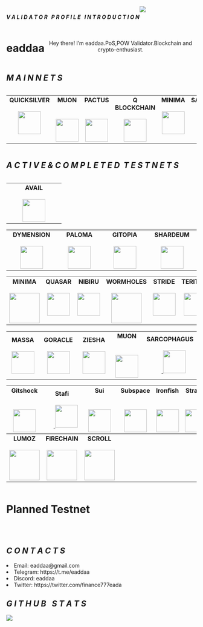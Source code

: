
<div align="center">
  <div style="display: flex; align-items: flex-start;">
  <h4><b><i>V A L I D A T O R &nbsp; P R O F I L E &nbsp; I N T R O D U C T I O N</b></i></h4>
    <img align="top" src="https://komarev.com/ghpvc/?username=eaddaa&color=blueviolet"/>
<br />
<br />
  </div>
</div>
<div align="center">
  <div style="display: flex; align-items: flex-start;">
  <br />
<h1>eaddaa</h1>
<br />
<br />
Hey there! I’m eaddaa.PoS,POW Validator.Blockchain and crypto-enthusiast.
  </div>
</div>
  </div>
</div>
<div align="center">
  <div style="display: flex; align-items: flex-start;">
  <h2><i>M A I N N E T S</i></h2>
  </div>
</div>
<table width="300px" align="center">
    <tbody>
        <tr valign="top">
            <td width="130px" align="center">
            <span><strong>QUICKSILVER</strong></span><br><br />
            <a href="https://quicksilver.explorers.guru/validator/quickvaloper194psnczqjngneqgu5updp3a5ac3eq87n72qjwh" target="_blank" rel="noopener noreferrer">
            <img height="60px" src="https://pbs.twimg.com/profile_images/1743937771046096897/xA8ls39q_400x400.png"> </a>
            </td> 
            <td width="130px" align="center">
            <span><strong>MUON</strong></span><br><br />
            <a href="https://www.mongodb.com/" target="_blank"><img style="margin: 10px" target="_blank" rel="noopener noreferrer">
            <img height="60px" src="https://pbs.twimg.com/profile_images/1610231138018017281/VJTt2BJy_400x400.jpg"> </a>
            </td> 
            </td> 
            <td width="130px" align="center">
            <span><strong>PACTUS</strong></span><br><br />
            <a href="https://www.mongodb.com/" target="_blank"><img style="margin: 10px" target="_blank" rel="noopener noreferrer">
            <img height="60px" src="https://pbs.twimg.com/profile_images/1767588889743785984/lvzTWqcm_400x400.jpg"> </a>
            </td> 
            <td width="130px" align="center">
            <span><strong>Q BLOCKCHAIN</strong></span><br><br />
            <a href="https://hq.q.org/staking/validators/0x880782a92C578FF738c5507450c13AE27e72A816" target="_blank" rel="noopener noreferrer">
            <img height="60px" src="https://i.ibb.co/Zc3ZFyQ/Q-block.jpg"> </a>
            </td>
              <td width="130px" align="center">
            <span><strong>MINIMA</strong></span><br><br />
            <a href="https://www.minima.global/" target="_blank" rel="noopener noreferrer">
            <img height="60px" src="https://pbs.twimg.com/profile_images/1614917590970679299/VHANyjFy_400x400.png"> </a>
            </td>
              </td> 
            <td width="130px" align="center">
            <span><strong>SARCOPHAGUS</strong></span><br><br />
            <a href="https://github.com/Core-Node-Team/Testnet-TR/tree/main/Sarcophagus/Domain-Settings"><img style="margin: 10px" target="_blank" rel="noopener noreferrer">
            <img height="60px" src="https://pbs.twimg.com/profile_images/1299025554163871744/wNNzn8OT_400x400.jpg"> </a>
            </td> 
            </td>
            <td width="130px" align="center">
            <span><strong>NEWRL</strong></span><br><br />
            <a href="https://twitter.com/newrl_layer1" target="_blank" rel="noopener noreferrer">
            <img height="60px" src="https://pbs.twimg.com/profile_images/1567814417630511107/MyafMY_R_400x400.png"> </a>
            </td>
            </td>
            <td width="130px" align="center">
            <span><strong>TERITORI</strong></span><br><br />
            <a href="https://teritori.explorers.guru/validator/torivaloper1s90e3fzjzfawucev597u5lpxnjs2wdna47ffu6" target="_blank" rel="noopener noreferrer">
            <img height="60px" src="https://i.ibb.co/z5nyhjk/teritori.png"> </a>
            </td>
            <td width="130px" align="center">
            <span><strong>MASSA</strong></span><br><br />
            <a href="https://medium.com/@altai0/massa-the-decentralized-and-scaled-blockchain-d%C3%BC%C4%9F%C3%BCm-olu%C5%9Fturma-t%C3%BCrk%C3%A7e-7713d46c246c" target="_blank" rel="noopener noreferrer">
            <img height="60px" src="https://pbs.twimg.com/profile_images/1580151744901824512/W_MD85bU_400x400.jpg"> </a>
            </td> 
          </tr>
    </tbody>
</table>   

<div align="center">
  <div style="display: flex; align-items: flex-start;">
  <h2><i>A C T I V E & C O M P L E T E D&nbsp; T E S T N E T S</i></h2>   
  </div>
</div>
   <table width="320px" align="center">
     <tbody>
       <tr valign="top">
          </td>
            <td width="130px" align="center">
            <span><strong>AVAIL</strong></span><br><br />
            <a href="https://goldberg.avail.tools/#/explorer/query/0x6ba6552ab2967c69434c710ee047143bfd25170c19653867bc40adb4b9f5d645" target="_blank" rel="noopener noreferrer">
            <img height="60px" src="https://pbs.twimg.com/profile_images/1671126588694609920/THQgYJtf_400x400.png"> </a>
          </td>
   <table width="320px" align="center">
     <tbody>
            </td>
            <tr valign="top">
            <td width="130px" align="center">
            <span><strong>DYMENSION</strong></span><br><br />
            <a href="https://dymension.explorers.guru/validator/dym19ks2zar84w4g4cfr9r39hvt3c8a7lt4plwszj9" target="_blank" rel="noopener noreferrer">
            <img height="60px" src="https://i.ibb.co/PY7ZJ50/dymenion.png"> </a>
            </td>
            <td width="130px" align="center">
            <span><strong>PALOMA</strong></span><br><br />
            <a href="https://explorers.acloud.pp.ua/paloma-testnet/staking/palomavaloper1y3r97ma99frzwyxkk4372yufhzql0uxqf9a0dl">
            <img height="60px" src="https://i.ibb.co/q9spbK3/paloma.png"> </a>
            </td>
            <td width="130px" align="center">
            <span><strong>GITOPIA</strong></span><br><br />
            <a href="https://gitopia.explorers.guru/validator/gitopiavaloper1qxttplah2cd0ssez5rla9e7lc540yxpga9eahr" rel="noopener noreferrer">
            <img height="60px" src="https://pbs.twimg.com/profile_images/1440291565302284304/0r9YJOJW_400x400.png"> </a>
            </td>
            <td width="130px" align="center">
            <span><strong>SHARDEUM</strong></span><br><br />
            <a href="https://shardeum.org/" target="_blank" rel="noopener noreferrer">
            <img height="60px" src="https://pbs.twimg.com/profile_images/1501630239096520705/H88Y46ND_400x400.jpg"> </a>
            </td>
   <table width="320px" align="center">
    <tbody>
        <tr valign="top">
            <td width="130px" align="center">
            <span><strong>MINIMA</strong></span><br><br />
            <a href="https://www.minima.global/" target="_blank" rel="noopener noreferrer">
            <img height="80px" src="https://pbs.twimg.com/profile_images/1614917590970679299/VHANyjFy_400x400.png"> </a>
            </td>
            <td width="130px" align="center">
            <span><strong>QUASAR</strong></span><br><br />
            <a href="https://quasar.explorers.guru/validator/quasar19ks2zar84w4g4cfr9r39hvt3c8a7lt4prsxe6w" target="_blank" rel="noopener noreferrer">
            <img height="60px" src="https://i.ibb.co/W5g5nJ8/quasar.png"> </a>
            </td>
            <td width="130px" align="center">
            <span><strong>NIBIRU</strong></span><br><br />
            <a href="https://explorers.acloud.pp.ua/nibiru-testnet/staking/nibivaloper1vyvlllnu9mest2pxljvppm7ksq3a9y69lt039h" target="_blank" rel="noopener noreferrer">
            <img height="60px" src="https://i.ibb.co/55X0khT/nibiru.png"> </a>
            </td>
            <td width="130px" align="center">
            <span><strong>WORMHOLES</strong></span><br><br />
            <a href="https://www.wormholesscan.com/#/AccountDetail/0x1621Bbd77823E8cfdB264BAB2cBEd70C64da45f9" target="_blank" rel="noopener noreferrer">
            <img height="80px" src="https://i.ibb.co/vJK8TGX/wormholes.jpg"> </a>
            </td>
            <td width="130px" align="center">
            <span><strong>STRIDE</strong></span><br><br />
            <a href="https://stride.explorers.guru/validator/stridevaloper1t88jsgyyf5a77xaqj8lagt32lyelktsl2h43t7" target="_blank" rel="noopener noreferrer">
            <img height="60px" src="https://i.ibb.co/TmZBHf2/stride.png"> </a>
            </td>
            <td width="130px" align="center">
            <span><strong>TERITORI</strong></span><br><br />
            <a href="https://teritori.explorers.guru/validator/torivaloper1zlu29r4pcpj4rkptk76avm98yx7jkhjd0h7pea" target="_blank" rel="noopener noreferrer">
            <img height="60px" src="https://i.ibb.co/z5nyhjk/teritori.png"> </a>
            </td>
            <td width="130px" align="center">
            <span><strong>REBUS</strong></span><br><br />
            <a href="https://rebus.explorers.guru/validator/rebusvaloper1fnl7fc07k5hdz0q5mwuylsfal8ckxppp46p64v" target="_blank" rel="noopener noreferrer">
            <img height="60px" src="https://i.ibb.co/tMsW6JW/rebus.png"> </a>
            </td> 
            <td width="130px" align="center">
            <span><strong>SEI</strong></span><br><br />
            <a href="https://sei.explorers.guru/validator/seivaloper194psnczqjngneqgu5updp3a5ac3eq87ncq747a" target="_blank" rel="noopener noreferrer">
            <img height="60px" src="https://pbs.twimg.com/profile_images/1608883260465061888/w1Eh5L4X_400x400.jpg"> </a>
            </td>
            </td>
        </tr>
    </tbody>
</table>
<table width="320px" align="center">
    <tbody>
            <td width="130px" align="center">
            <span><strong>MASSA</strong></span><br><br />
            <a href="https://medium.com/@altai0/massa-the-decentralized-and-scaled-blockchain-d%C3%BC%C4%9F%C3%BCm-olu%C5%9Fturma-t%C3%BCrk%C3%A7e-7713d46c246c" target="_blank" rel="noopener noreferrer">
            <img height="60px" src="https://pbs.twimg.com/profile_images/1580151744901824512/W_MD85bU_400x400.jpg"> </a>
            </td> 
            <td width="130px" align="center">
            <span><strong>GORACLE</strong></span><br><br />
            <a href="https://github.com/Kral001/Goracle-Network-Node-Kurulum-Rehberi/blob/main/README.md" target="_blank" rel="noopener noreferrer">
            <img height="60px" src="https://pbs.twimg.com/profile_images/1527628502597521411/NPPJeSYq_400x400.jpg"> </a>
            </td> 
            <td width="130px" align="center">
            <span><strong>ZIESHA</strong></span><br><br />
            <a href="https://twitter.com/ZieshaNetwork" target="_blank" rel="noopener noreferrer">
            <img height="60px" src="https://pbs.twimg.com/profile_images/1609169358193844224/wFzdThao_400x400.jpg"> </a>
            </td> 
            <td width="130px" align="center">
            <span><strong>MUON</strong></span><br><br />
            <a href="https://www.mongodb.com/" target="_blank"><img style="margin: 10px" target="_blank" rel="noopener noreferrer">
            <img height="60px" src="https://pbs.twimg.com/profile_images/1610231138018017281/VJTt2BJy_400x400.jpg"> </a>
            </td> 
            <td width="130px" align="center">
            <span><strong>SARCOPHAGUS</strong></span><br><br />
            <a href="https://github.com/Core-Node-Team/Testnet-TR/tree/main/Sarcophagus/Domain-Settings"><img style="margin: 10px" target="_blank" rel="noopener noreferrer">
            <img height="60px" src="https://pbs.twimg.com/profile_images/1299025554163871744/wNNzn8OT_400x400.jpg"> </a>
            </td> 
            </td>
        </tr>
    </tbody>
</table>
<table width="320px" align="center">
    <tbody>
            <td width="130px" align="center">
            <span><strong>Gitshock</strong></span><br><br />
            <a href="https://www.typescriptlang.org/" target="_blank"><img style="margin: 10px" target="_blank" rel="noopener noreferrer">
            <img height="60px" src="https://pbs.twimg.com/profile_images/1651392953443811328/ruML8EOf_400x400.jpg"> </a>
            </td> 
            <td width="130px" align="center">
            <span><strong>Stafi</strong></span><br><br />
            <a href="https://www.javascript.com/"" target="_blank"><img style="margin: 10px" target="_blank" rel="noopener noreferrer">
            <img height="60px" src="https://pbs.twimg.com/profile_images/1491695440550842373/xbqVn2QD_400x400.jpg"> </a>
            </td> 
            <td width="130px" align="center">
            <span><strong>Sui</strong></span><br><br />
            <a href="https://www.javascript.com/"" target="_blank"><img style="margin: 10px" target="_blank" rel="noopener noreferrer">
            <img height="60px" src="https://pbs.twimg.com/profile_images/1646997964441939968/mVPQgClg_400x400.jpg"> </a>  
            </td> 
            <td width="130px" align="center">
            <span><strong>Subspace</strong></span><br><br />
            <a href="https://www.javascript.com/"" target="_blank"><img style="margin: 10px" target="_blank" rel="noopener noreferrer">
            <img height="60px" src="https://pbs.twimg.com/profile_images/1382564944198078464/-7D9uyig_400x400.jpg"> </a>  
            </td> 
            <td width="130px" align="center">
            <span><strong>Ironfish</strong></span><br><br />
            <a href="https://www.javascript.com/"" target="_blank"><img style="margin: 10px" target="_blank" rel="noopener noreferrer">
            <img height="60px" src="https://pbs.twimg.com/profile_images/1367581984986296320/kxDDjheA_400x400.jpg"> </a> 
            </td> 
            <td width="130px" align="center">
            <span><strong>Stratos</strong></span><br><br />
            <a href="https://www.javascript.com/"" target="_blank"><img style="margin: 10px" target="_blank" rel="noopener noreferrer">
            <img height="60px" src="https://pbs.twimg.com/profile_images/1354172599874560000/jA-zebSN_400x400.png"> </a>  
            </td> 
            <td width="130px" align="center">
            <span><strong>Taiko</strong></span><br><br />
            <a href="https://www.javascript.com/"" target="_blank"><img style="margin: 10px" target="_blank" rel="noopener noreferrer">
            <img height="60px" src="https://pbs.twimg.com/profile_images/1601055081675325440/ycMVxfJt_400x400.jpg"> </a>  
                  <tbody>
        <tr valign="top">
            <td width="130px" align="center">
            <span><strong>LUMOZ</strong></span><br><br />
            <a href="https://getbootstrap.com/docs/3.4/javascript/" target="_blank" rel="noopener noreferrer">
            <img height="80px" src="https://pbs.twimg.com/profile_images/1608632586137395201/Khrl4_wJ_400x400.jpg"> </a>
            </td>
            <td width="130px" align="center">
            <span><strong>FIRECHAIN</strong></span><br><br />
            <a href="https://www.w3schools.com/css/" target="_blank" rel="noopener noreferrer">
            <img height="80px" src="https://pbs.twimg.com/profile_images/1649948450996330496/iQVqbpo4_400x400.jpg"> </a>
            </td>
            <td width="130px" align="center">
            <span><strong>SCROLL</strong></span><br><br />
            <a href="https://en.wikipedia.org/wiki/HTML5" target="_blank" rel="noopener noreferrer">
            <img height="80px" src="https://pbs.twimg.com/profile_images/1523593944386326528/rVjsezsD_400x400.jpg"> </a>
            </td>
        </tr>
        </tr>
    </tbody>
</table>
<table width="320px" align="center">

<div align="center">
  <div style="display: flex; align-items: flex-start;">
  <div align="center"><h1>Planned Testnet</h1>
  </div>
</div>
<table width="320px" align="center">

     

<div align="center">
  <div style="display: flex; align-items: flex-start;">
  <h2><i>C O N T A C T S</i></h2>
  <br />
  <br />
  </div>
</div>

   <li> Email: eaddaa@gmail.com</li>
   <li> Telegram: https://t.me/eaddaa</li>
   <li> Discord: eaddaa</li>
   <li> Twitter: https://twitter.com/finance777eada</li>

<div align="center">
  <div style="display: flex; align-items: flex-start;">
  <h2><i>G I T H U B &nbsp; S T A T S</i></h2>
  </div>
</div>

<div align="center">
  <div style="display: flex; align-items: flex-start;">
<br />
<br />
    <img align="top" src="https://github-readme-streak-stats.herokuapp.com/?user=eaddaa&theme=nightowl&date_format=M%20j%5B%2C%20Y%5D"/>
<br />
<br />
  </div>
</div











